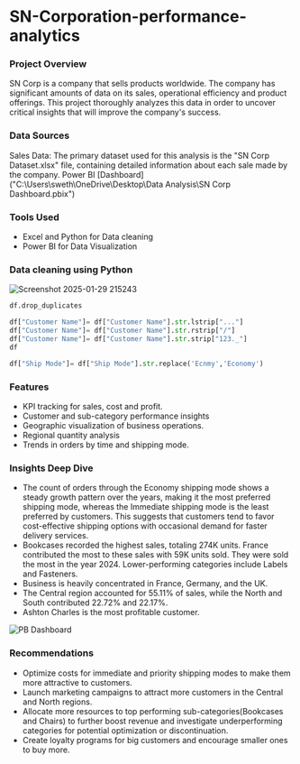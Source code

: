 # SN-Corporation-performance-analytics
### Project Overview
SN Corp is a company that sells products worldwide. 
The company has significant amounts of data on its sales, operational efficiency and product offerings. This project thoroughly analyzes this data in order to uncover critical insights that will improve the company's success.

### Data Sources
Sales Data: The primary dataset used for this analysis is the "SN Corp Dataset.xlsx" file, containing detailed information about each sale made by the company.
Power BI [Dashboard]("C:\Users\sweth\OneDrive\Desktop\Data Analysis\SN Corp Dashboard.pbix")

### Tools Used
- Excel and Python for Data cleaning
- Power BI for Data Visualization

### Data cleaning using Python

![Screenshot 2025-01-29 215243](https://github.com/user-attachments/assets/d9a93cbf-70d2-42e4-867d-ad7fde26d2bc)

```python
df.drop_duplicates
```
```python
df["Customer Name"]= df["Customer Name"].str.lstrip["..."]
df["Customer Name"]= df["Customer Name"].str.rstrip["/"]
df["Customer Name"]= df["Customer Name"].str.strip["123._"]
df
```
```python
df["Ship Mode"]= df["Ship Mode"].str.replace('Ecnmy','Economy')
```

### Features
- KPI tracking for sales, cost and profit.
- Customer and sub-category performance insights
- Geographic visualization of business operations.
- Regional quantity analysis
- Trends in orders by time and shipping mode.
  
### Insights Deep Dive

- The count of orders through the Economy shipping mode shows a steady growth pattern over the years, making it the most preferred shipping mode, whereas the Immediate shipping mode is the least preferred by customers. This suggests that customers tend to favor cost-effective shipping options with occasional demand for faster delivery services.
- Bookcases recorded the highest sales, totaling 274K units. France contributed the most to these sales with 59K units sold. They were sold the most in the year 2024. Lower-performing categories include Labels and Fasteners.
- Business is heavily concentrated in France, Germany, and the UK.
- The Central region accounted for 55.11% of sales, while the North and South contributed 22.72% and 22.17%.
- Ashton Charles is the most profitable customer.


![PB Dashboard](https://github.com/user-attachments/assets/80557d15-88ae-4075-a7ad-94e499223dea)

### Recommendations
- Optimize costs for immediate and priority shipping modes to make them more attractive to customers.
- Launch marketing campaigns to attract more customers in the Central and North regions.
- Allocate more resources to top performing sub-categories(Bookcases and Chairs) to further boost revenue and investigate underperforming categories for potential optimization or discontinuation.
- Create loyalty programs for big customers and encourage smaller ones to buy more.





